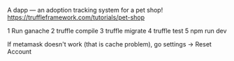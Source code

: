 A dapp — an adoption tracking system for a pet shop!
https://truffleframework.com/tutorials/pet-shop

1 Run ganache
2 truffle compile
3 truffle migrate
4 truffle test
5 npm run dev

If metamask doesn't work (that is cache problem), go settings -> Reset Account